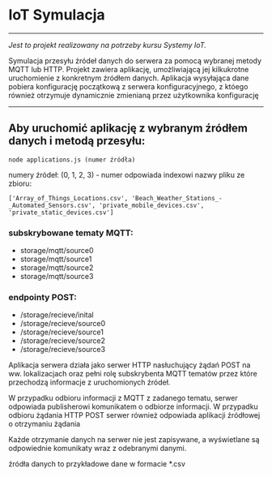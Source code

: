 # IoT Symulacja

***

*Jest to projekt realizowany na potrzeby kursu Systemy IoT.*

Symulacja przesyłu źródeł danych do serwera za pomocą wybranej metody MQTT lub HTTP.
Projekt zawiera aplikację, umożliwiającą jej kilkukrotne uruchomienie z konkretnym źródłem danych.
Aplikacja wysyłająca dane pobiera konfigurację początkową z serwera konfiguracyjnego, z któego również otrzymuje dynamicznie zmienianą przez użytkownika konfigurację

***

## Aby uruchomić aplikację z wybranym źródłem danych i metodą przesyłu:

`node applications.js (numer źródła)`

numery źródeł: (0, 1, 2, 3) - numer odpowiada indexowi nazwy pliku ze zbioru:

`['Array_of_Things_Locations.csv', 'Beach_Weather_Stations_-_Automated_Sensors.csv', 'private_mobile_devices.csv', 'private_static_devices.csv']`

### subskrybowane tematy MQTT:
- storage/mqtt/source0
- storage/mqtt/source1
- storage/mqtt/source2
- storage/mqtt/source3
    
### endpointy POST:
- /storage/recieve/inital
- /storage/recieve/source0
- /storage/recieve/source1
- /storage/recieve/source2
- /storage/recieve/source3

Aplikacja serwera działa jako serwer HTTP nasłuchujący żądań POST na ww. lokalizacjach
oraz pełni rolę subskrybenta MQTT tematów przez które przechodzą informacje z uruchomionych źródeł.

W przypadku odbioru informacji z MQTT z zadanego tematu, serwer odpowiada publisherowi komunikatem o odbiorze informacji.
W przypadku odbioru żądania HTTP POST serwer również odpowiada aplikacji źródłowej o otrzymaniu żądania

Każde otrzymanie danych na serwer nie jest zapisywane, a wyświetlane są odpowiednie komunikaty wraz z odebranymi danymi.

źródła danych to przykładowe dane w formacie *.csv 
